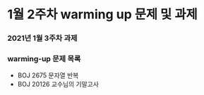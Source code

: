 # 1월 2주차 warming up 문제 및 과제

### 2021년 1월 3주차 과제 


### warming-up 문제 목록
- BOJ 2675 문자열 반복
- BOJ 20126 교수님의 기말고사